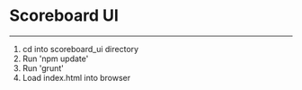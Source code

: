 # Scoreboard UI

* * *

1. cd into scoreboard_ui directory
2. Run 'npm update'
3. Run 'grunt'
4. Load index.html into browser